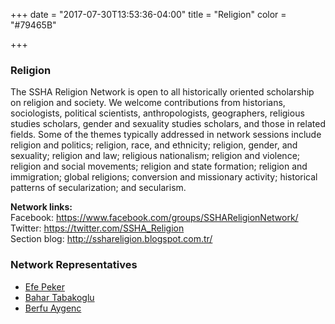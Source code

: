 +++
date = "2017-07-30T13:53:36-04:00"
title = "Religion"
color = "#79465B"

+++

### Religion

The SSHA Religion Network is open to all historically oriented scholarship on religion and society. We welcome contributions from historians, sociologists, political scientists, anthropologists, geographers, religious studies scholars, gender and sexuality studies scholars, and those in related fields. Some of the themes typically addressed in network sessions include religion and politics; religion, race, and ethnicity; religion, gender, and sexuality; religion and law; religious nationalism; religion and violence; religion and social movements; religion and state formation; religion and immigration; global religions; conversion and missionary activity; historical patterns of secularization; and secularism.

**Network links:**  
Facebook: https://www.facebook.com/groups/SSHAReligionNetwork/  
Twitter: https://twitter.com/SSHA_Religion  
Section blog: http://sshareligion.blogspot.com.tr/  

### Network Representatives

- [Efe Peker](mailto:efe.peker@mail.mcgill.ca)
- [Bahar Tabakoglu](mailto:bt28@nyu.edu)
- [Berfu Aygenc](mailto:berfuaygenc@gmail.com)
